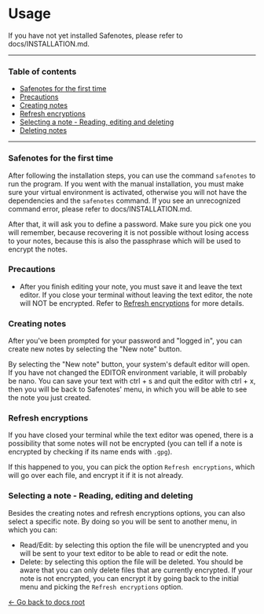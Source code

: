 # Usage

If you have not yet installed Safenotes, please refer to docs/INSTALLATION.md.

---

### Table of contents

- [Safenotes for the first time](#safenotes-for-the-first-time)
- [Precautions](#precautions)
- [Creating notes](#creating-notes)
- [Refresh encryptions](#refresh-encryptions)
- [Selecting a note - Reading, editing and deleting](#selecting-a-note---reading-editing-and-deleting)
- [Deleting notes](#deleting-notes)

---

### Safenotes for the first time

After following the installation steps, you can use the command `safenotes`
to run the program. If you went with the manual installation, you must make
sure your virtual environment is activated, otherwise you will not have the
dependencies and the `safenotes` command. If you see an unrecognized command
error, please refer to docs/INSTALLATION.md.

After that, it will ask you to define a password. Make sure you pick one you
will remember, because recovering it is not possible without losing access
to your notes, because this is also the passphrase which will be used to
encrypt the notes.

### Precautions

- After you finish editing your note, you must save it and leave the text editor.
If you close your terminal without leaving the text editor, the note will NOT
be encrypted. Refer to [Refresh encryptions](#refresh-encryptions) for more details.

### Creating notes

After you've been prompted for your password and "logged in", you can create new
notes by selecting the "New note" button.

By selecting the "New note" button, your system's default editor will open. If
you have not changed the EDITOR environment variable, it will probably be nano.
You can save your text with ctrl + s and quit the editor with ctrl + x, then you
will be back to Safenotes' menu, in which you will be able to see the note you
just created.

### Refresh encryptions

If you have closed your terminal while the text editor was opened, there is a
possibility that some notes will not be encrypted (you can tell if a note is
encrypted by checking if its name ends with `.gpg`).

If this happened to you, you can pick the option `Refresh encryptions`, which
will go over each file, and encrypt it if it is not already.

### Selecting a note - Reading, editing and deleting

Besides the creating notes and refresh encryptions options, you can also select
a specific note. By doing so you will be sent to another menu, in which you can:

- Read/Edit: by selecting this option the file will be unencrypted and you will
be sent to your text editor to be able to read or edit the note.
- Delete: by selecting this option the file will be deleted. You should be aware
that you can only delete files that are currently encrypted. If your note is not
encrypted, you can encrypt it by going back to the initial menu and picking the
`Refresh encryptions` option.

[<- Go back to docs root](README.md)
